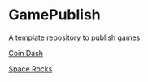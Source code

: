 # GamePublish
A template repository to publish games

[Coin Dash](https://github.com/WCU-CS-CooperLab/demo-games-michaelxmyers/main_scene/)

[Space Rocks](https://github.com/WCU-CS-CooperLab/demo-games-michaelxmyers/SpaceRocksSep9/)
